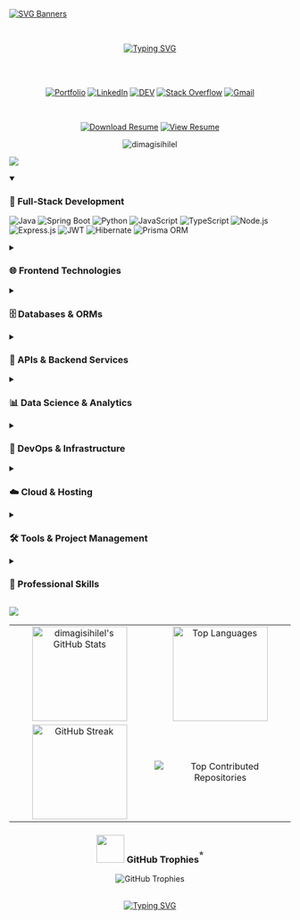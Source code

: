 <!-- Name svg banner -->
[![SVG Banners](https://svg-banners.vercel.app/api?type=rainbow&text1=Dimagi%20Sihilel%20%20🐰️&width=1000&height=200)](https://github.com/dimagisihilel)

<br>

<!-- typing svg -->
<div align="center">
  
[![Typing SVG](https://readme-typing-svg.herokuapp.com?weight=900&size=40&pause=1000&color=FFFFFF&center=true&vCenter=true&width=1000&separator=%3C&lines=Full-Stack+Trainee+Developer+💻%3CCurrently+Learning+MERN+Stack+🌐%3CPassionate+About+Data+Science+%26+AI+🧬%3CLove+Building+Scalable+Web+Apps+🔍%3CExploring+Cloud+%26+DevOps+📡%3CWriting+Tech+Blogs+%26+Sharing+Knowledge+📚%3CAlways+Learning%2C+Always+Building+🎓)](https://git.io/typing-svg)

</div>

<br>

<br>

<!-- connect me (social media) -->
<div align="center">
  
  [![Portfolio](https://img.shields.io/badge/Portfolio-FF69B4?style=for-the-badge&logo=vercel&logoColor=white)](https://react-portfolio-tau-lilac.vercel.app/)
  [![LinkedIn](https://img.shields.io/badge/LinkedIn-0A66C2?style=for-the-badge&logo=linkedin&logoColor=white)](https://www.linkedin.com/in/dimagi-sihilel-39b674287)
  [![DEV](https://img.shields.io/badge/DEV-000000?style=for-the-badge&logo=dev.to&logoColor=white)](https://dev.to/dimagi_sihilel_0d6234fd02)
  [![Stack Overflow](https://img.shields.io/badge/Stack%20Overflow-F58025?style=for-the-badge&logo=stackoverflow&logoColor=white)](https://stackoverflow.com/users/25375190/dimagi-sihilel)
  [![Gmail](https://img.shields.io/badge/Gmail-D14836?style=for-the-badge&logo=gmail&logoColor=white)](mailto:gunarathneedirimuni@gmail.com)

</div>

<br>

<!-- Resume -->
<div align="center">
  
  [![Download Resume](https://img.shields.io/badge/Download%20Resume-FF6B6B?style=for-the-badge&logo=github&logoColor=white)](https://drive.google.com/file/d/1qLVkT4VMaKmTnqxe_gW1MuA8e7l-hbBR/view?usp=sharing)
  [![View Resume](https://img.shields.io/badge/View%20Resume-4CAF50?style=for-the-badge&logo=adobeacrobatreader&logoColor=white)](https://drive.google.com/file/d/1qLVkT4VMaKmTnqxe_gW1MuA8e7l-hbBR/view?usp=sharing)
  
</div>

<!-- profile count -->
<p align="center">
  <img src="https://komarev.com/ghpvc/?username=dimagisihilel&label=Profile%20views&color=0e75b6&style=flat" alt="dimagisihilel" />
</p>


<!-- TECH STACK -->
<a id="readme-tech-stack"></a>

<!-- Tech Stack Header -->
![](https://capsule-render.vercel.app/api?type=venom&height=200&text=💻%20My%20Tech%20Stack&fontSize=40&color=0:00FFFF,100:1E90FF&stroke=1E90FF)

<details open>
  <summary><h3>🚀 Full-Stack Development</h3></summary>

![Java](https://img.shields.io/badge/Java-20232A?style=for-the-badge&logo=openjdk&logoColor=ED8B00)
![Spring Boot](https://img.shields.io/badge/Spring_Boot-20232A?style=for-the-badge&logo=springboot&logoColor=6DB33F)
![Python](https://img.shields.io/badge/Python-20232A?style=for-the-badge&logo=python&logoColor=3776AB)
![JavaScript](https://img.shields.io/badge/JavaScript-20232A?style=for-the-badge&logo=javascript&logoColor=F7DF1E)
![TypeScript](https://img.shields.io/badge/TypeScript-20232A?style=for-the-badge&logo=typescript&logoColor=3178C6)
![Node.js](https://img.shields.io/badge/Node.js-20232A?style=for-the-badge&logo=node.js&logoColor=339933)
![Express.js](https://img.shields.io/badge/Express.js-20232A?style=for-the-badge&logo=express&logoColor=white)
![JWT](https://img.shields.io/badge/JWT-20232A?style=for-the-badge&logo=jsonwebtokens&logoColor=orange)
![Hibernate](https://img.shields.io/badge/Hibernate-20232A?style=for-the-badge&logo=hibernate&logoColor=59666C)
![Prisma ORM](https://img.shields.io/badge/Prisma_ORM-20232A?style=for-the-badge&logo=prisma&logoColor=white)

</details>

<details>
  <summary><h3>🌐 Frontend Technologies</h3></summary>

![React](https://img.shields.io/badge/React-20232A?style=for-the-badge&logo=react&logoColor=61DAFB)
![React Native](https://img.shields.io/badge/React_Native-20232A?style=for-the-badge&logo=react&logoColor=61DAFB)
![HTML5](https://img.shields.io/badge/HTML5-20232A?style=for-the-badge&logo=html5&logoColor=E34F26)
![CSS3](https://img.shields.io/badge/CSS3-20232A?style=for-the-badge&logo=css3&logoColor=1572B6)
![Bootstrap](https://img.shields.io/badge/Bootstrap-20232A?style=for-the-badge&logo=bootstrap&logoColor=7952B3)
![Tailwind CSS](https://img.shields.io/badge/Tailwind-20232A?style=for-the-badge&logo=tailwind-css&logoColor=38B2AC)
![Redux](https://img.shields.io/badge/Redux-20232A?style=for-the-badge&logo=redux&logoColor=764ABC)
![Framer Motion](https://img.shields.io/badge/Framer_Motion-20232A?style=for-the-badge&logo=framer&logoColor=0055FF)

</details>

<details>
  <summary><h3>🗄️ Databases & ORMs</h3></summary>

![MySQL](https://img.shields.io/badge/MySQL-20232A?style=for-the-badge&logo=mysql&logoColor=white)
![MongoDB](https://img.shields.io/badge/MongoDB-20232A?style=for-the-badge&logo=mongodb&logoColor=47A248)
![Prisma](https://img.shields.io/badge/Prisma-20232A?style=for-the-badge&logo=prisma&logoColor=white)

</details>

<details>
  <summary><h3>🔌 APIs & Backend Services</h3></summary>

![REST API](https://img.shields.io/badge/REST_API-20232A?style=for-the-badge&logo=fastapi&logoColor=009688)
![FastAPI](https://img.shields.io/badge/FastAPI-20232A?style=for-the-badge&logo=fastapi&logoColor=009688)
![Postman](https://img.shields.io/badge/Postman-20232A?style=for-the-badge&logo=postman&logoColor=FF6C37)

</details>

<details>
  <summary><h3>📊 Data Science & Analytics</h3></summary>

![Jupyter](https://img.shields.io/badge/Jupyter-20232A?style=for-the-badge&logo=jupyter&logoColor=F37626)
![Pandas](https://img.shields.io/badge/Pandas-20232A?style=for-the-badge&logo=pandas&logoColor=white)
![NumPy](https://img.shields.io/badge/NumPy-20232A?style=for-the-badge&logo=numpy&logoColor=white)
![BeautifulSoup](https://img.shields.io/badge/BeautifulSoup-20232A?style=for-the-badge&logo=python&logoColor=yellow)
![Requests](https://img.shields.io/badge/Requests-20232A?style=for-the-badge&logo=python&logoColor=white)

</details>

<details>
  <summary><h3>🔧 DevOps & Infrastructure</h3></summary>

![Docker](https://img.shields.io/badge/Docker-20232A?style=for-the-badge&logo=docker&logoColor=2496ED)
![Kubernetes](https://img.shields.io/badge/Kubernetes-20232A?style=for-the-badge&logo=kubernetes&logoColor=326CE5)
![Linux](https://img.shields.io/badge/Linux-20232A?style=for-the-badge&logo=linux&logoColor=FCC624)
![GitHub](https://img.shields.io/badge/GitHub-20232A?style=for-the-badge&logo=github&logoColor=white)
![Git](https://img.shields.io/badge/Git-20232A?style=for-the-badge&logo=git&logoColor=F05032)

</details>

<details>
  <summary><h3>☁️ Cloud & Hosting</h3></summary>

![Vercel](https://img.shields.io/badge/Vercel-20232A?style=for-the-badge&logo=vercel&logoColor=white)
![Netlify](https://img.shields.io/badge/Netlify-20232A?style=for-the-badge&logo=netlify&logoColor=32E6E2)

</details>

<details>
  <summary><h3>🛠️ Tools & Project Management</h3></summary>

![Jira](https://img.shields.io/badge/Jira-20232A?style=for-the-badge&logo=jira&logoColor=0052CC)
![Trello](https://img.shields.io/badge/Trello-20232A?style=for-the-badge&logo=trello&logoColor=0079BF)
![Cisco Packet Tracer](https://img.shields.io/badge/Cisco_Packet_Tracer-20232A?style=for-the-badge&logo=cisco&logoColor=white)
![Draw.io](https://img.shields.io/badge/Draw.io-20232A?style=for-the-badge&logo=draw.io&logoColor=orange)
![Figma](https://img.shields.io/badge/Figma-20232A?style=for-the-badge&logo=figma&logoColor=F24E1E)
![IntelliJ IDEA](https://img.shields.io/badge/IntelliJ_IDEA-20232A?style=for-the-badge&logo=intellijidea&logoColor=white)
![WebStorm](https://img.shields.io/badge/WebStorm-20232A?style=for-the-badge&logo=webstorm&logoColor=00AFFF)
![VS Code](https://img.shields.io/badge/VS_Code-20232A?style=for-the-badge&logo=visualstudiocode&logoColor=007ACC)

</details>

<details>
  <summary><h3>🎯 Professional Skills</h3></summary>

![Agile](https://img.shields.io/badge/Agile_Development-20232A?style=for-the-badge&logo=atlassian&logoColor=0052CC)
![Project Management](https://img.shields.io/badge/Project_Management-20232A?style=for-the-badge&logo=task&logoColor=white)
![Business Analysis](https://img.shields.io/badge/Business_Analysis-20232A?style=for-the-badge&logo=analytics&logoColor=white)
![Data Analysis](https://img.shields.io/badge/Data_Analysis-20232A?style=for-the-badge&logo=chartmogul&logoColor=white)
![Performance](https://img.shields.io/badge/Performance_Optimization-20232A?style=for-the-badge&logo=speedtest&logoColor=white)
![SEO](https://img.shields.io/badge/SEO_Optimization-20232A?style=for-the-badge&logo=googlesearchconsole&logoColor=458CF5)
![Documentation](https://img.shields.io/badge/Technical_Documentation-20232A?style=for-the-badge&logo=markdown&logoColor=white)
![UI/UX](https://img.shields.io/badge/UI/UX_Design-20232A?style=for-the-badge&logo=design&logoColor=white)

</details>


<!-- git hub stat topic -->
![](https://capsule-render.vercel.app/api?type=venom&height=200&text=📊%20GitHub%20Stats&fontSize=40&color=0:32CD32,100:006400&stroke=006400)



<table width="100%">
  <tr>
    <td width="50%">
      <div align="center">
        <img src="https://github-readme-stats.vercel.app/api?username=dimagisihilel&show_icons=true&theme=tokyonight" alt="dimagisihilel's GitHub Stats" height="170"/>
      </div>
    </td>
    <td width="50%">
      <div align="center">
        <img src="https://github-readme-stats.vercel.app/api/top-langs/?username=dimagisihilel&layout=compact&theme=tokyonight" alt="Top Languages" height="170"/>
      </div>
    </td>
  </tr>
  <tr>
    <td width="50%">
      <div align="center">
        <img src="https://github-readme-streak-stats.herokuapp.com/?user=dimagisihilel&theme=tokyonight" alt="GitHub Streak" height="170"/>
      </div>
    </td>
    <td width="50%">
      <div align="center">
        <img src="https://github-contributor-stats.vercel.app/api?username=dimagisihilel&limit=5&theme=tokyonight&combine_all_yearly_contributions=true" alt="Top Contributed Repositories"/>
      </div>
    </td>
  </tr>
</table>

<h3 align="center"><img src="https://emojis.slackmojis.com/emojis/images/1531849430/4246/blob-sunglasses.gif?1531849430" width="50"/> GitHub Trophies<sup><sup>⭐</sup></sup></h3>
<div align="center">
  <img src="https://github-profile-trophy.vercel.app/?username=dimagisihilel&theme=tokyonight&column=7&margin-w=10" alt="GitHub Trophies" />
</div>

<br>

<!-- Typing SVG for thanks giving -->
<div align="center">
  
[![Typing SVG](https://readme-typing-svg.herokuapp.com?weight=900&size=20&pause=1000&color=b392ac&center=true&vCenter=true&width=700&lines=Thank+You+for+Visiting+My+Profile!+🚀)](https://git.io/typing-svg)

</div>









